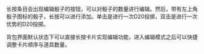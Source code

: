 长按条目会出现编辑骰子的按钮，可以对骰子的数量进行编辑。然后，带有左上角骰子图标的骰子，长按可以进行添加。单击是进行一次D20投掷，双击是进行一次优势的D20投掷。

背包界面默认状态下可以直接长按卡片实现编辑功能，进入编辑模式之后可以快捷调整卡片顺序与道具数量。